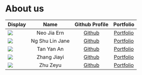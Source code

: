 # About us

Display | Name | Github Profile | Portfolio 
--------|:----:|:--------------:|:---------:
![](https://via.placeholder.com/100.png?text=Photo) | Neo Jia Ern | [Github](https://github.com/neojiaern) | [Portfolio](team/neojiaern.md)
![](https://via.placeholder.com/100.png?text=Photo) | Ng Shu Lin Jane | [Github](https://github.com/Jane-Ng) | [Portfolio](team/jane-ng.md)
![](https://via.placeholder.com/100.png?text=Photo) | Tan Yan An | [Github](https://github.com/Darticune) | [Portfolio](team/darticune.md)
![](https://via.placeholder.com/100.png?text=Photo) | Zhang Jiayi | [Github](https://github.com/gua-guargia) | [Portfolio](team/gua-guargia.md)
![](https://via.placeholder.com/100.png?text=Photo) | Zhu Zeyu | [Github](https://github.com/Zhu-Ze-Yu) | [Portfolio](team/zhu-ze-yu.md)
